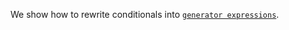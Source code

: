 We show how to rewrite conditionals into [`generator expressions`].

[`generator expressions`]: https://cmake.org/cmake/help/latest/manual/cmake-generator-expressions.7.html
